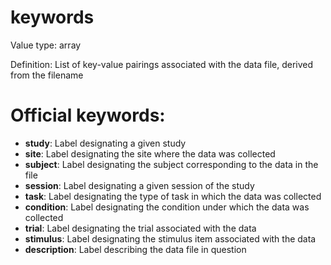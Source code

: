 # keywords

Value type: array

Definition: List of key-value pairings associated with the data file, derived from the filename

# Official keywords:

- **study**: Label designating a given study
- **site**: Label designating the site where the data was collected
- **subject**: Label designating the subject corresponding to the data in the file
- **session**: Label designating a given session of the study
- **task**: Label designating the type of task in which the data was collected
- **condition**: Label designating the condition under which the data was collected
- **trial**: Label designating the trial associated with the data
- **stimulus**: Label designating the stimulus item associated with the data
- **description**: Label describing the data file in question